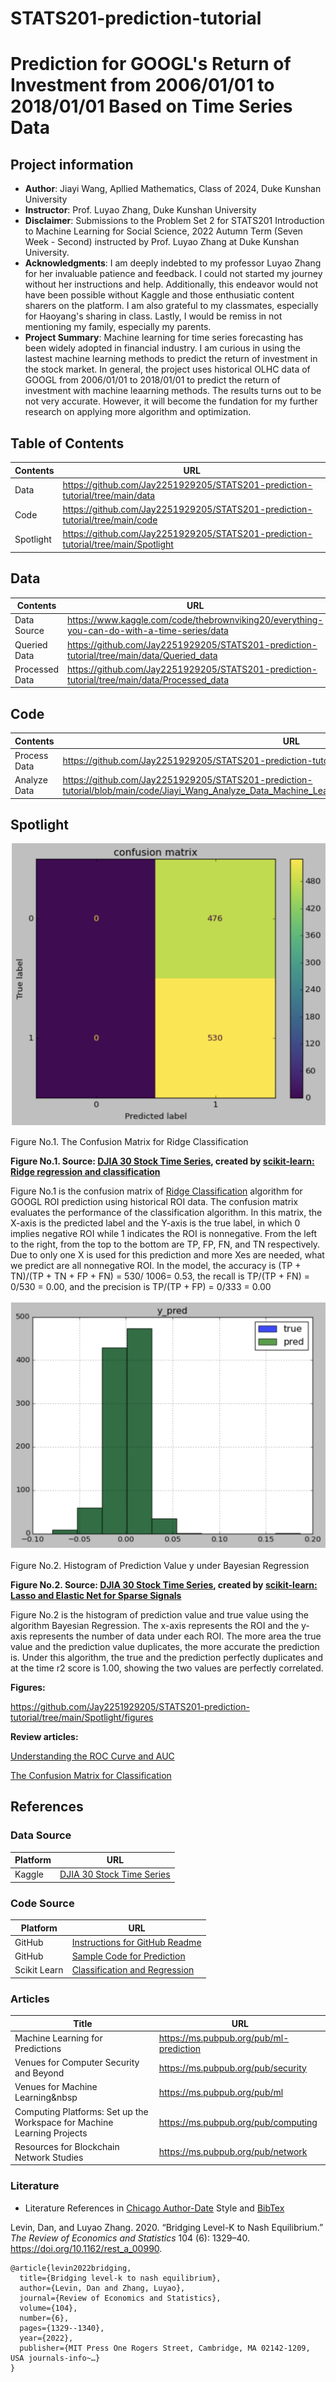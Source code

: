 # STATS201-prediction-tutorial

# Prediction for GOOGL's Return of Investment from 2006/01/01 to 2018/01/01 Based on Time Series Data
## Project information
- **Author**: Jiayi Wang, Apllied Mathematics, Class of 2024, Duke Kunshan University
- **Instructor**: Prof. Luyao Zhang, Duke Kunshan University
- **Disclaimer**: Submissions to the Problem Set 2 for STATS201 Introduction to Machine Learning for Social Science, 2022 Autumn Term (Seven Week - Second) instructed by Prof. Luyao Zhang at Duke Kunshan University.
- **Acknowledgments**: I am deeply indebted to my professor Luyao Zhang for her invaluable patience and feedback. I could not started my journey without her instructions and help. Additionally, this endeavor would not have been possible without Kaggle and those enthusiatic content sharers on the platform. I am also grateful to my classmates, especially for Haoyang's sharing in class. Lastly, I would be remiss in not mentioning my family, especially my parents.
- **Project Summary**: Machine learning for time series forecasting has been widely adopted in financial industry. I am curious in using the lastest machine learning methods to predict the return of investment in the stock market. In general, the project uses historical OLHC data of GOOGL from 2006/01/01 to 2018/01/01 to predict the return of investment with machine leaarning methods. The results turns out to be not very accurate. However, it will become the fundation for my further research on applying more algorithm and optimization. 

## Table of Contents
| Contents  | URL |
| ------------- | ------------- |
| Data  | https://github.com/Jay2251929205/STATS201-prediction-tutorial/tree/main/data |
| Code  | https://github.com/Jay2251929205/STATS201-prediction-tutorial/tree/main/code  |
| Spotlight  | https://github.com/Jay2251929205/STATS201-prediction-tutorial/tree/main/Spotlight  |



## Data
| Contents  | URL |
| ------------- | ------------- |
| Data Source | https://www.kaggle.com/code/thebrownviking20/everything-you-can-do-with-a-time-series/data  |
| Queried Data  | https://github.com/Jay2251929205/STATS201-prediction-tutorial/tree/main/data/Queried_data  |
| Processed Data  | https://github.com/Jay2251929205/STATS201-prediction-tutorial/tree/main/data/Processed_data  |


## Code
| Contents  | URL |
| ------------- | ------------- |
| Process Data  | https://github.com/Jay2251929205/STATS201-prediction-tutorial/blob/main/code/Process_Code_.ipynb  |
| Analyze Data  | https://github.com/Jay2251929205/STATS201-prediction-tutorial/blob/main/code/Jiayi_Wang_Analyze_Data_Machine_Learning_for_Predicting_Market_Congestion.ipynb  |

## Spotlight

![Confusion Matrix](https://github.com/Jay2251929205/STATS201-prediction-tutorial/blob/main/Spotlight/figures/confusion%20matrix.png)

Figure No.1. The Confusion Matrix for Ridge Classification

**Figure No.1. Source: [DJIA 30 Stock Time Series](https://www.kaggle.com/code/thebrownviking20/everything-you-can-do-with-a-time-series/data), created by [scikit-learn: Ridge regression and classification](https://scikit-learn.org/stable/modules/linear_model.html#ridge-regression-and-classification)**

Figure No.1 is the confusion matrix of [Ridge Classification](https://scikit-learn.org/stable/modules/linear_model.html#ridge-regression-and-classification) algorithm for GOOGL ROI prediction using historical ROI data. The confusion matrix evaluates the performance of the classification algorithm. In this matrix, the X-axis is the predicted label and the Y-axis is the true label, in which 0 implies negative ROI while 1 indicates the ROI is nonnegative. From the left to the right, from the top to the bottom are TP, FP, FN, and TN respectively. Due to only one X is used for this prediction and more Xes are needed, what we predict are all nonnegative ROI. In the model, the accuracy is (TP + TN)/(TP + TN + FP + FN) = 530/ 1006= 0.53, the recall is TP/(TP + FN) = 0/530 = 0.00, and the precision is TP/(TP + FP) = 0/333 = 0.00 

![figure2](https://github.com/Jay2251929205/STATS201-prediction-tutorial/blob/main/Spotlight/figures/Bayesian%20regression.png)

Figure No.2. Histogram of Prediction Value y under Bayesian Regression

**Figure No.2. Source: [DJIA 30 Stock Time Series](https://www.kaggle.com/code/thebrownviking20/everything-you-can-do-with-a-time-series/data), created by [scikit-learn: Lasso and Elastic Net for Sparse Signals](https://scikit-learn.org/stable/modules/linear_model.html#logistic-regression)**

Figure No.2 is the histogram of prediction value and true value using the algorithm Bayesian Regression. The x-axis represents the ROI and the y-axis represents the number of data under each ROI. The more area the true value and the prediction value duplicates, the more accurate the prediction is. Under this algorithm, the true and the prediction perfectly duplicates and at the time r2 score is 1.00, showing the two values are perfectly correlated. 

**Figures:**

https://github.com/Jay2251929205/STATS201-prediction-tutorial/tree/main/Spotlight/figures 

**Review articles:**  

[Understanding the ROC Curve and AUC](https://towardsdatascience.com/understanding-the-roc-curve-and-auc-dd4f9a192ecb) 

[The Confusion Matrix for Classification](https://pub.towardsai.net/the-confusion-matrix-for-classification-eb3bcf3064c7)
## References

### Data Source


|  Platform | URL |
| ------------- | ------------- |
| Kaggle | [DJIA 30 Stock Time Series](https://www.kaggle.com/code/thebrownviking20/everything-you-can-do-with-a-time-series/data) |

### Code Source


|  Platform | URL |
| ------------- | ------------- |
| GitHub | [Instructions for GitHub Readme](https://docs.github.com/en/get-started/writing-on-github/getting-started-with-writing-and-formatting-on-github/basic-writing-and-formatting-syntax) |
| GitHub | [Sample Code for Prediction](https://github.com/Rising-Stars-by-Sunshine/stats201-tutorial-prediction) |
| Scikit Learn | [Classification and Regression](https://scikit-learn.org/stable/modules/linear_model.html#bayesian-regression) |

### Articles

|  Title | URL |
| ------------- | ------------- |
|  Machine Learning for Predictions| https://ms.pubpub.org/pub/ml-prediction |
|  Venues for Computer Security and Beyond | https://ms.pubpub.org/pub/security |
|  Venues for Machine Learning&nbsp | https://ms.pubpub.org/pub/ml |
|  Computing Platforms: Set up the Workspace for Machine Learning Projects | https://ms.pubpub.org/pub/computing |
|  Resources for Blockchain Network Studies | https://ms.pubpub.org/pub/network |
### Literature
- Literature References in [Chicago Author-Date](https://www.chicagomanualofstyle.org/tools_citationguide/citation-guide-2.html) Style and [BibTex](https://scholar.google.com/) 

Levin, Dan, and Luyao Zhang. 2020. “Bridging Level-K to Nash Equilibrium.” *The Review of Economics and Statistics* 104 (6): 1329–40. https://doi.org/10.1162/rest_a_00990.

```
@article{levin2022bridging,
  title={Bridging level-k to nash equilibrium},
  author={Levin, Dan and Zhang, Luyao},
  journal={Review of Economics and Statistics},
  volume={104},
  number={6},
  pages={1329--1340},
  year={2022},
  publisher={MIT Press One Rogers Street, Cambridge, MA 02142-1209, USA journals-info~…}
}
```
